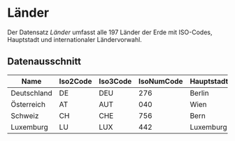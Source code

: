 # Länder

Der Datensatz *Länder* umfasst alle 197 Länder der Erde mit ISO-Codes, Hauptstadt und internationaler Ländervorwahl.


## Datenausschnitt

| Name | Iso2Code | Iso3Code | IsoNumCode | Hauptstadt | Vorwahl |
| -----| -------- | -------- | ---------- | ---------- | ------- |
| Deutschland | DE | DEU | 276 | Berlin | +49 |
| Österreich  | AT | AUT | 040 | Wien | +43 |
| Schweiz  | CH | CHE | 756 | Bern | +41 |
| Luxemburg  | LU | LUX | 442 | Luxemburg | +352 |

